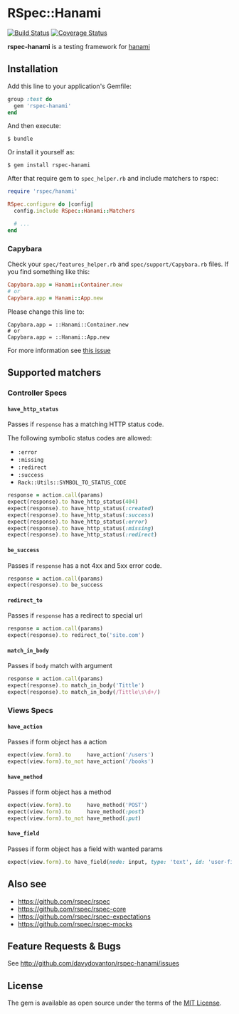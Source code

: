 # RSpec::Hanami

[![Build Status](https://travis-ci.org/davydovanton/rspec-hanami.svg?branch=master)](https://travis-ci.org/davydovanton/rspec-hanami) [![Coverage Status](https://coveralls.io/repos/github/davydovanton/rspec-hanami/badge.svg?branch=master)](https://coveralls.io/github/davydovanton/rspec-hanami?branch=master)

**rspec-hanami** is a testing framework for [hanami](http://hanamirb.org)

## Installation
Add this line to your application's Gemfile:

```ruby
group :test do
  gem 'rspec-hanami'
end
```

And then execute:

    $ bundle

Or install it yourself as:

    $ gem install rspec-hanami

After that require gem to `spec_helper.rb` and include matchers to rspec:

```ruby
require 'rspec/hanami'

RSpec.configure do |config|
  config.include RSpec::Hanami::Matchers

  # ...
end
```

### Capybara
Check your `spec/features_helper.rb` and `spec/support/Capybara.rb` files. If you find something like this:

```ruby
Capybara.app = Hanami::Container.new
# or
Capybara.app = Hanami::App.new
```

Please change this line to:
```
Capybara.app = ::Hanami::Container.new
# or
Capybara.app = ::Hanami::App.new
```

For more information see [this issue](https://github.com/davydovanton/rspec-hanami/issues/1)

## Supported matchers
### Controller Specs
#### `have_http_status`
Passes if `response` has a matching HTTP status code.

The following symbolic status codes are allowed:
  - `:error`
  - `:missing`
  - `:redirect`
  - `:success`
  - `Rack::Utils::SYMBOL_TO_STATUS_CODE`

``` ruby
response = action.call(params)
expect(response).to have_http_status(404)
expect(response).to have_http_status(:created)
expect(response).to have_http_status(:success)
expect(response).to have_http_status(:error)
expect(response).to have_http_status(:missing)
expect(response).to have_http_status(:redirect)
```

#### `be_success`
Passes if `response` has a not 4xx and 5xx error code.

``` ruby
response = action.call(params)
expect(response).to be_success
````

#### `redirect_to`
Passes if `response` has a redirect to special url

``` ruby
response = action.call(params)
expect(response).to redirect_to('site.com')
```

#### `match_in_body`
Passes if `body` match with argument

``` ruby
response = action.call(params)
expect(response).to match_in_body('Tittle')
expect(response).to match_in_body(/Tittle\s\d+/)
```

### Views Specs
#### `have_action`
Passes if form object has a action

``` ruby
expect(view.form).to     have_action('/users')
expect(view.form).to_not have_action('/books')
```

#### `have_method`
Passes if form object has a method

``` ruby
expect(view.form).to     have_method('POST')
expect(view.form).to     have_method(:post)
expect(view.form).to_not have_method(:put)
```

#### `have_field`
Passes if form object has a field with wanted params

``` ruby
expect(view.form).to have_field(node: input, type: 'text', id: 'user-first-name')
```

## Also see

* <https://github.com/rspec/rspec>
* <https://github.com/rspec/rspec-core>
* <https://github.com/rspec/rspec-expectations>
* <https://github.com/rspec/rspec-mocks>

## Feature Requests & Bugs

See <http://github.com/davydovanton/rspec-hanami/issues>

## License

The gem is available as open source under the terms of the [MIT License](http://opensource.org/licenses/MIT).

